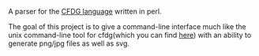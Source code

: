 A parser for the [CFDG language](http://contextfreeart.org/) written in perl.

The goal of this project is to give a command-line interface much like the unix command-line tool for cfdg(which you can find [here](http://contextfreeart.org/mediawiki/index.php/Download_page)) with an ability to generate png/jpg files as well as svg.
